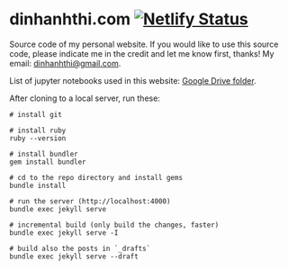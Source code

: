 # dinhanhthi.com [![Netlify Status](https://api.netlify.com/api/v1/badges/ace14869-1b28-471b-ad0f-5f1f7defa382/deploy-status)](https://app.netlify.com/sites/inspiring-goldstine-cfc130/deploys)

Source code of my personal website. If you would like to use this source code, please indicate me in the credit and let me know first, thanks! My email: dinhanhthi@gmail.com.

List of jupyter notebooks used in this website: [Google Drive folder](https://drive.google.com/drive/folders/1DHvEeX-_jT-ud9_kn8NWN51tR-xyje9c?usp=sharing).

After cloning to a local server, run these:

~~~
# install git

# install ruby
ruby --version

# install bundler
gem install bundler

# cd to the repo directory and install gems
bundle install

# run the server (http://localhost:4000)
bundle exec jekyll serve

# incremental build (only build the changes, faster)
bundle exec jekyll serve -I

# build also the posts in `_drafts`
bundle exec jekyll serve --draft
~~~